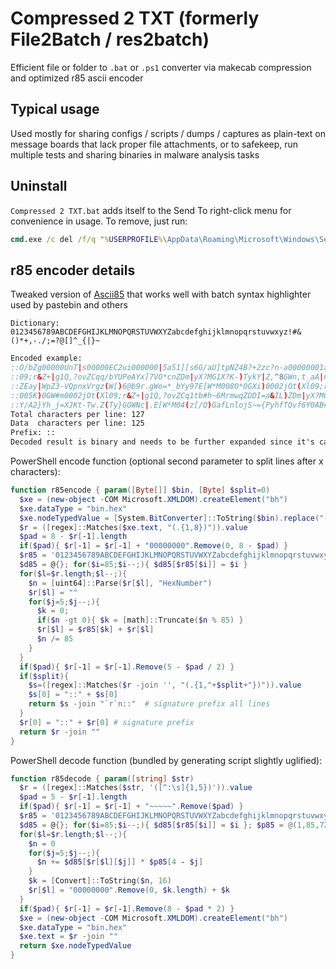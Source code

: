 # Compressed 2 TXT (formerly File2Batch / res2batch)  
Efficient file or folder to `.bat` or `.ps1` converter via makecab compression and optimized r85 ascii encoder  

## Typical usage  
Used mostly for sharing configs / scripts / dumps / captures as plain-text on message boards that lack proper file attachments, or to safekeep, run multiple tests and sharing binaries in malware analysis tasks  

## Uninstall  
`Compressed 2 TXT.bat` adds itself to the Send To right-click menu for convenience in usage. To remove, just run:  
```bat
cmd.exe /c del /f/q "%USERPROFILE%\AppData\Roaming\Microsoft\Windows\SendTo\Compressed 2 TXT.bat"  
```
## r85 encoder details  
Tweaked version of [Ascii85](https://en.wikipedia.org/wiki/Ascii85) that works well with batch syntax highlighter used by pastebin and others  

```
Dictionary:
0123456789ABCDEFGHIJKLMNOPQRSTUVWXYZabcdefghijklmnopqrstuvwxyz!#&()*+,-./;=?@[]^_{|}~
```
```bat
Encoded example:
::O/bZg00000UnT|s00000EC2ui000000|5a51][s6G/aU]tpNZ4B?+2zc?n-a00000001aWshJ=ETy&[5Y/#/wbY+?}TuezrMNUISE^HHj03aCx0C[la0000eO^7+)
::09;r&Z+|g1Q,?ovZCqq/bYUPeAYx]7VO*cnZDm|yX?MG1X?K-)TykY|Z,^8GWn,t_aA|C1axP^fWdHz*1pt{D0ssI2,G#tyAOKu-Z,OdKTvK#qVQpMfZ,^8GWkzXi
::ZEay|WpZ3-VQpnxVrgz(W[)6@b9r.gWo=*_bYy97E[W*M008O*0GXi)0002jOt(Xl09;r&Z+|g1Q,?ovZCq1tb#h~6MrmwqZDDI=a&IL)ZDm|yX?MF}X=QRSE[W*M
::005K)0GW#m0002jOt(Xl09;r&Z+|g1Q,?ovZCq1tb#h~6MrmwqZDDI=a&IL)ZDm|yX?MG0aBD7Qcx3;pOalO!9}fTk0M|]n3m]bobZ?8Lb6it)WnpbxQ,U,0V_WBZ
::Y/A2}Yh_j=XJKt-Tw.Z(Ty}GGWNc|.E[W*M04(z[/Q)GafLnlojS~={PyhfTQvf6Y0AB#B_=_D?xfNOE8zl(N2qg/T4twaJmne+VAVDTz6K+7h;w-;N*(W&cJA3fG
Total characters per line: 127
Data  characters per line: 125
Prefix: ::
Decoded result is binary and needs to be further expanded since it's cab LZX-compressed ( expand -R $file -F:* . )
```
PowerShell encode function (optional second parameter to split lines after x characters):
```ps1
function r85encode { param([Byte[]] $bin, [Byte] $split=0)
  $xe = (new-object -COM Microsoft.XMLDOM).createElement("bh")
  $xe.dataType = "bin.hex"
  $xe.nodeTypedValue = [System.BitConverter]::ToString($bin).replace("-", "")
  $r = ([regex]::Matches($xe.text, "(.{1,8})")).value
  $pad = 8 - $r[-1].length
  if($pad){ $r[-1] = $r[-1] + "00000000".Remove(0, 8 - $pad) }
  $r85 = '0123456789ABCDEFGHIJKLMNOPQRSTUVWXYZabcdefghijklmnopqrstuvwxyz!#&()*+,-./;=?@[]^_{|}~'
  $d85 = @{}; for($i=85;$i--;){ $d85[$r85[$i]] = $i }
  for($l=$r.length;$l--;){
    $n = [uint64]::Parse($r[$l], "HexNumber")
    $r[$l] = ""
    for($j=5;$j--;){
      $k = 0;
      if($n -gt 0){ $k = [math]::Truncate($n % 85) }
      $r[$l] = $r85[$k] + $r[$l]
      $n /= 85
    }
  }
  if($pad){ $r[-1] = $r[-1].Remove(5 - $pad / 2) }
  if($split){
    $s=([regex]::Matches($r -join '', "(.{1,"+$split+"})")).value
    $s[0] = "::" + $s[0]
    return $s -join "`r`n::"  # signature prefix all lines
  }
  $r[0] = "::" + $r[0] # signature prefix
  return $r -join ""
}
```

PowerShell decode function (bundled by generating script slightly uglified):
```ps1
function r85decode { param([string] $str)
  $r = ([regex]::Matches($str, '([^:\s]{1,5})')).value
  $pad = 5 - $r[-1].length
  if($pad){ $r[-1] = $r[-1] + "~~~~~".Remove($pad) }
  $r85 = '0123456789ABCDEFGHIJKLMNOPQRSTUVWXYZabcdefghijklmnopqrstuvwxyz!#&()*+,-./;=?@[]^_{|}~'
  $d85 = @{}; for($i=85;$i--;){ $d85[$r85[$i]] = $i }; $p85 = @(1,85,7225,614125,52200625)
  for($l=$r.length;$l--;){
    $n = 0
    for($j=5;$j--;){
      $n += $d85[$r[$l][$j]] * $p85[4 - $j]
    }
    $k = [Convert]::ToString($n, 16)
    $r[$l] = "00000000".Remove(0, $k.length) + $k
  }
  if($pad){ $r[-1] = $r[-1].Remove(8 - $pad * 2) }
  $xe = (new-object -COM Microsoft.XMLDOM).createElement("bh")
  $xe.dataType = "bin.hex"
  $xe.text = $r -join ""
  return $xe.nodeTypedValue
}
```
